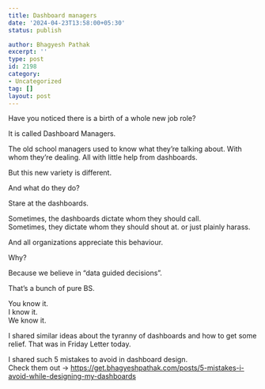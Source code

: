 ```yaml
---
title: Dashboard managers
date: '2024-04-23T13:58:00+05:30'
status: publish

author: Bhagyesh Pathak
excerpt: ''
type: post
id: 2198
category:
- Uncategorized
tag: []
layout: post
---
```


Have you noticed there is a birth of a whole new job role?

It is called Dashboard Managers.

The old school managers used to know what they’re talking about. With whom they’re dealing. All with little help from dashboards.

But this new variety is different.

And what do they do?

Stare at the dashboards.

Sometimes, the dashboards dictate whom they should call.  
Sometimes, they dictate whom they should shout at. or just plainly harass.

And all organizations appreciate this behaviour.

Why?

Because we believe in “data guided decisions”.

That’s a bunch of pure BS.

You know it.  
I know it.  
We know it.

I shared similar ideas about the tyranny of dashboards and how to get some relief. That was in Friday Letter today.

I shared such 5 mistakes to avoid in dashboard design.  
Check them out → https://get.bhagyeshpathak.com/posts/5-mistakes-i-avoid-while-designing-my-dashboards